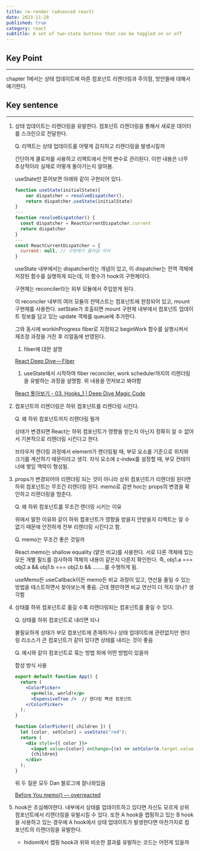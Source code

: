 ```yaml
---
title: re-render (advanced react)
date: 2023-11-28
published: true
category: react
subtitle: A set of two-state buttons that can be toggled on or off
---
```


## Key Point

---

chapter 1에서는 상태 업데이트에 따른 컴포넌트 리렌더링과 주의점, 방안들에 대해서 얘기한다.

## Key sentence

---

1. 상태 업데이트는 리렌더링을 유발한다. 컴포넌트 리렌더링을 통해서 새로운 데이터를 스크린으로 전달한다.
    
    Q. 리액트는 상태 업데이트를 어떻게 감지하고 리렌더링을 발생시킬까
    
    간단하게 클로저를 사용하고 리액트에서 전역 변수로 관리된다. 이런 내용은 너무 추상적이라 실제로 어떻게 돌아가는지 알아봄.
    
    useState만 뜯어보면 아래와 같이 구현되어 있다.
    
    ```jsx
    function useState(initialState){
    	var dispatcher = resolveDispatcher();
    	return dispatcher.useState(initialState)
    }
    ---
    function resolveDispatcher() {
      const dispatcher = ReactCurrentDispatcher.current
      return dispatcher
    }
    ---
    const ReactCurrentDispatcher = {
      current: null, // 구현체가 들어갈 자리
    }
    ```
    
    useState 내부에서는 dispatcher라는 개념이 있고, 이 dispatcher는 전역 객체에 저장된 함수를 실행하게 되는데, 이 함수가 hook의 구현체이다.
    
    구현체는 reconciler라는 외부 모듈에서 주입받게 된다.
    
    이 reconciler 내부의 여러 모듈의 컨텍스트는 컴포넌트에 한정되어 있고, mount 구현체를 사용한다. setState가 호출되면 mount 구현체 내부에서 컴포넌트 업데이트 정보를 담고 있는 update 객체를 queue에 추가한다.
    
    그와 동시에 workInProgress fiber로 지정되고 beginWork 함수를 실행시켜서 재조정 과정을 거친 후 리얼돔에 반영된다.
    
    1. fiber에 대한 설명
    
    [React Deep Dive — Fiber](https://blog.mathpresso.com/react-deep-dive-fiber-88860f6edbd0)
    
    1. useState에서 시작하여 fiber reconciler, work scheduler까지의 리렌더링을 유발하는 과정을 설명함. 위 내용을 먼저보고 봐야함
    
    [React 톺아보기 - 03. Hooks_1 | Deep Dive Magic Code](https://goidle.github.io/react/in-depth-react-hooks_1/)
    
2. 컴포넌트의 리렌더링은 하위 컴포넌트를 리렌더링 시킨다.
    
    Q. 왜 하위 컴포넌트까지 리렌더링 될까
    
    상태가 변경되면 React는 하위 컴포넌트가 영향을 받는지 아닌지 정확히 알 수 없어서 기본적으로 리렌더링 시킨다고 한다.
    
    브라우저 렌더링 과정에서 element가 렌더링될 때, 부모 요소를 기준으로 위치와 크기를 계산하기 때문이라고 생각. 자식 요소에 z-index를 설정할 때, 부모 컨테이너에 쌓임 맥락이 형성됨.
    
3. props가 변경되어야 리렌더링 되는 것이 아니라 상위 컴포넌트가 리렌더링 된다면 하위 컴포넌트는 무조건 리렌더링 된다. memo로 감싼 hoc는 props의 변경을 확인하고 리렌더링을 멈춘다.
    
    Q. 왜 하위 컴포넌트를 무조건 렌더링 시키는 이유
    
    위에서 말한 이유와 같이 하위 컴포넌트가 영향을 받을지 안받을지 리액트는 알 수 없기 때문에 안전하게 전부 리렌더링 시킨다고 함.
    
    Q. memo는 무조건 좋은 것일까
    
    React.memo는 shallow equality (얕은 비교)를 사용한다. 서로 다른 객체에 있는 모든 개별 필드를 검사하여 객체의 내용이 같은지 다른지 확인한다. 즉, obj1.a === obj2.a && obj1.b === obj2.b && ........를 수행하게 됨.
    
    useMemo든 useCallback이든 memo든 비교 과정이 있고, 연산을 줄일 수 있는 방법을 테스트하면서 찾아보는게 좋음. 근데 웬만하면 비교 연산이 더 적지 않나? 생각함
    
4. 상태를 하위 컴포넌트로 옮길 수록 리렌더링되는 컴포넌트를 줄일 수 있다.
    
    Q. 상태를 하위 컴포넌트로 내리면 되나
    
    불필요하게 상태가 부모 컴포넌트에 존재하거나 상태 업데이트에 관련없지만 렌더링 리소스가 큰 컴포넌트가 같이 있다면 상태를 내리는 것이 좋음
    
    Q. 예시와 같이 컴포넌트로 묶는 방법 외에 어떤 방법이 있을까
    
    합성 방식 사용
    
    ```jsx
    export default function App() {
      return (
        <ColorPicker>
          <p>Hello, world!</p>
          <ExpensiveTree />  // 렌더링 빡센 컴포넌트
        </ColorPicker>
      );
    }
     
    function ColorPicker({ children }) {
      let [color, setColor] = useState("red");
      return (
        <div style={{ color }}>
          <input value={color} onChange={(e) => setColor(e.target.value)} />
          {children}
        </div>
      );
    }
    ```
    
    위 두 질문 모두 Dan 블로그에 잘나와있음
    
    [Before You memo() — overreacted](https://overreacted.io/before-you-memo/)
    
5. hook은 조심해야한다. 내부에서 상태를 업데이트하고 있다면 자신도 모르게 상위 컴포넌트에서 리렌더링을 유발시킬 수 있다. 또한 A hook을 랩핑하고 있는 B hook을 사용하고 있는 경우에 A hook에서 상태 업데이트가 발생한다면 마찬가지로 컴포넌트의 리렌더링을 유발한다.
    
    - hidom에서 랩핑 hook과 위와 비슷한 결과를 유발하는 코드는 어떤게 있을까